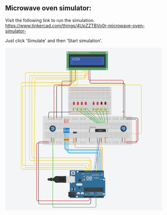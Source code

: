 ## Microwave oven simulator:

Visit the following link to run the simulation. 
https://www.tinkercad.com/things/4UpZZTBVo0r-microwave-oven-simulator-

Just click 'Simulate' and then 'Start simulation'.

![Image description](microwave-oven.png)

